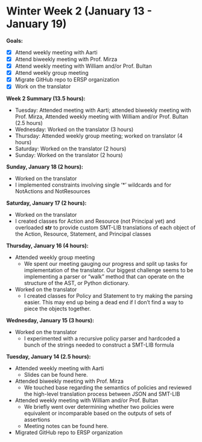 # Winter Week 2 (January 13 - January 19)

**Goals:**
- [x] Attend weekly meeting with Aarti
- [x] Attend biweekly meeting with Prof. Mirza
- [x] Attend weekly meeting with William and/or Prof. Bultan
- [x] Attend weekly group meeting
- [x] Migrate GitHub repo to ERSP organization
- [x] Work on the translator

**Week 2 Summary (13.5 hours):**
- Tuesday: Attended meeting with Aarti; attended biweekly meeting with Prof. Mirza, Attended weekly meeting with William and/or Prof. Bultan (2.5 hours)
- Wednesday: Worked on the translator (3 hours)
- Thursday: Attended weekly group meeting; worked on translator (4 hours)
- Saturday: Worked on the translator (2 hours)
- Sunday: Worked on the translator (2 hours)

**Sunday, January 18 (2 hours):**
- Worked on the translator
 - I implemented constraints involving single ‘*’ wildcards and for NotActions and NotResources

**Saturday, January 17 (2 hours):**
- Worked on the translator
 - I created classes for Action and Resource (not Principal yet) and overloaded __str__ to provide custom SMT-LIB translations of each object of the Action, Resource, Statement, and Principal classes

**Thursday, January 16 (4 hours):**
- Attended weekly group meeting
  - We spent our meeting gauging our progress and split up tasks for implementation of the translator. Our biggest challenge seems to be implementing a parser or “walk” method that can operate on the structure of the AST, or Python dictionary.
- Worked on the translator
  - I created classes for Policy and Statement to try making the parsing easier. This may end up being a dead end if I don’t find a way to piece the objects together.

**Wednesday, January 15 (3 hours):**
- Worked on the translator
  - I experimented with a recursive policy parser and hardcoded a bunch of the strings needed to construct a SMT-LIB formula

**Tuesday, January 14 (2.5 hours):**
- Attended weekly meeting with Aarti
  - Slides can be found here.
- Attended biweekly meeting with Prof. Mirza
  - We touched base regarding the semantics of policies and reviewed the high-level translation process between JSON and SMT-LIB
- Attended weekly meeting with William and/or Prof. Bultan
  - We briefly went over determining whether two policies were equivalent or incomparable based on the outputs of sets of assertions
  - Meeting notes can be found here.
- Migrated GitHub repo to ERSP organization
